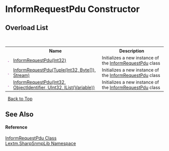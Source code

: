 # InformRequestPdu Constructor 
 


## Overload List
&nbsp;<table><tr><th></th><th>Name</th><th>Description</th></tr><tr><td>![Public method](media/pubmethod.gif "Public method")</td><td><a href="M_Lextm_SharpSnmpLib_InformRequestPdu__ctor">InformRequestPdu(Int32)</a></td><td>
Initializes a new instance of the <a href="T_Lextm_SharpSnmpLib_InformRequestPdu">InformRequestPdu</a> class</td></tr><tr><td>![Public method](media/pubmethod.gif "Public method")</td><td><a href="M_Lextm_SharpSnmpLib_InformRequestPdu__ctor_2">InformRequestPdu(Tuple(Int32, Byte[]), Stream)</a></td><td>
Initializes a new instance of the <a href="T_Lextm_SharpSnmpLib_InformRequestPdu">InformRequestPdu</a> class</td></tr><tr><td>![Public method](media/pubmethod.gif "Public method")</td><td><a href="M_Lextm_SharpSnmpLib_InformRequestPdu__ctor_1">InformRequestPdu(Int32, ObjectIdentifier, UInt32, IList(Variable))</a></td><td>
Initializes a new instance of the <a href="T_Lextm_SharpSnmpLib_InformRequestPdu">InformRequestPdu</a> class</td></tr></table>&nbsp;
<a href="#informrequestpdu-constructor">Back to Top</a>

## See Also


#### Reference
<a href="T_Lextm_SharpSnmpLib_InformRequestPdu">InformRequestPdu Class</a><br /><a href="N_Lextm_SharpSnmpLib">Lextm.SharpSnmpLib Namespace</a><br />